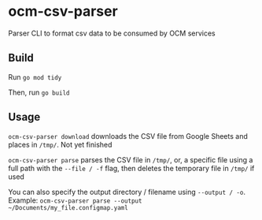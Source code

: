 # ocm-csv-parser
Parser CLI to format csv data to be consumed by OCM services

## Build
Run `go mod tidy`

Then, run `go build`

## Usage
`ocm-csv-parser download` downloads the CSV file from Google Sheets and places in `/tmp/`. Not yet finished

`ocm-csv-parser parse` parses the CSV file in `/tmp/`, or, a specific file using a full path with the `--file / -f` flag, then deletes the temporary file in `/tmp/` if used

You can also specify the output directory / filename using `--output / -o`. Example: `ocm-csv-parser parse --output ~/Documents/my_file.configmap.yaml`
